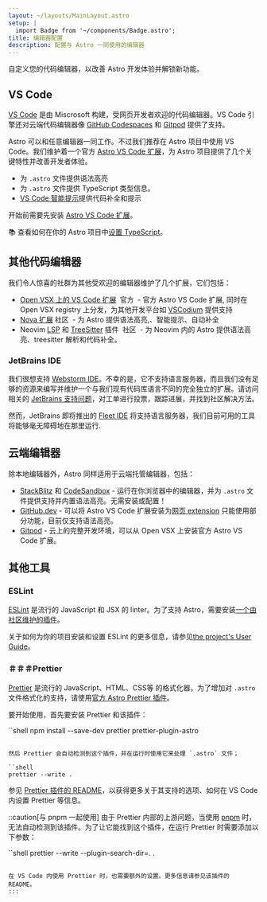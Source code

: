```yaml
---
layout: ~/layouts/MainLayout.astro
setup: |
  import Badge from '~/components/Badge.astro';
title: 编辑器配置
description: 配置与 Astro 一同使用的编辑器
---
```


自定义您的代码编辑器，以改善 Astro 开发体验并解锁新功能。

## VS Code

[VS Code](https://code.visualstudio.com) 是由 Miscrosoft 构建，受网页开发者欢迎的代码编辑器。VS Code 引擎还对云端代码编辑器像 [GitHub Codespaces](https://github.com/features/codespaces) 和 [Gitpod](https://gitpod.io) 提供了支持。

Astro 可以和任意编辑器一同工作。不过我们推荐在 Astro 项目中使用 VS Code。我们维护着一个官方 [Astro VS Code 扩展](https://marketplace.visualstudio.com/items?itemName=astro-build.astro-vscode)，为 Astro 项目提供了几个关键特性并改善开发者体验。

- 为 `.astro` 文件提供语法高亮
- 为 `.astro` 文件提供 TypeScript 类型信息。
- [VS Code 智能提示](https://code.visualstudio.com/docs/editor/intellisense)提供代码补全和提示

开始前需要先安装 [Astro VS Code 扩展](https://marketplace.visualstudio.com/items?itemName=astro-build.astro-vscode)。

📚 查看如何在你的 Astro 项目中[设置 TypeScript](/zh-cn/guides/typescript/)。

## 其他代码编辑器

我们令人惊喜的社群为其他受欢迎的编辑器维护了几个扩展，它们包括：

- [Open VSX 上的 VS Code 扩展](https://open-vsx.org/extension/astro-build/astro-vscode) <span style="margin: 0.25em;"><Badge variant="accent">官方</Badge></span> - 官方 Astro VS Code 扩展, 同时在 Open VSX registry 上分发，为其他开发平台如 [VSCodium](https://vscodium.com/) 提供支持
- [Nova 扩展](https://extensions.panic.com/extensions/sciencefidelity/sciencefidelity.astro/)<span style="margin: 0.25em;"><Badge variant="neutral">社区</Badge></span> - 为 Astro 提供语法高亮,、智能提示、自动补全
- Neovim [LSP](https://github.com/neovim/nvim-lspconfig/blob/master/doc/server_configurations.md#astro) 和 [TreeSitter](https://github.com/virchau13/tree-sitter-astro) 插件 <span style="margin: 0.25em;"><Badge variant="neutral">社区</Badge></span> - 为 Neovim 内的 Astro 提供语法高亮、treesitter 解析和代码补全。

### JetBrains IDE

我们很想支持 [Webstorm IDE](https://www.jetbrains.com/webstorm/)。不幸的是，它不支持语言服务器，而且我们没有足够的资源来编写并维护一个与我们现有代码库语言不同的完全独立的扩展。请访问相关的 [JetBrains 支持问题](https://youtrack.jetbrains.com/issue/WEB-52015/Astro-Language-Support)，对工单进行投票，跟踪进展，并找到社区解决方法。

然而，JetBrains 即将推出的 [Fleet IDE](https://www.jetbrains.com/fleet/) 将支持语言服务器，我们目前可用的工具将能够毫无障碍地在那里运行.

## 云端编辑器

除本地编辑器外，Astro 同样适用于云端托管编辑器，包括：

- [StackBlitz](https://stackblitz.com) 和 [CodeSandbox](https://codesandbox.io) - 运行在你浏览器中的编辑器，并为 `.astro` 文件提供支持并内置语法高亮。无需安装或配置！
- [GitHub.dev](https://github.dev) - 可以将 Astro VS Code 扩展安装为[网页 extension](https://code.visualstudio.com/api/extension-guides/web-extensions) 只能使用部分功能，目前仅支持语法高亮。
- [Gitpod](https://gitpod.io) - 云上的完整开发环境，可以从 Open VSX 上安装官方 Astro VS Code 扩展。

## 其他工具

### ESLint

[ESLint](https://eslint.org/) 是流行的 JavaScript 和 JSX 的 linter。为了支持 Astro，需要安装[一个由社区维护的插件](https://github.com/ota-meshi/eslint-plugin-astro)。

关于如何为你的项目安装和设置 ESLint 的更多信息，请参见[the project's User Guide](https://ota-meshi.github.io/eslint-plugin-astro/user-guide/)。

### ＃＃＃Prettier

[Prettier](https://prettier.io/) 是流行的 JavaScript、HTML、CSS等 的格式化器。为了增加对 `.astro` 文件格式化的支持，请使用[官方 Astro Prettier 插件](https://github.com/withastro/prettier-plugin-astro)。

要开始使用，首先要安装 Prettier 和该插件：

``shell
npm install --save-dev prettier prettier-plugin-astro
```

然后 Prettier 会自动检测到这个插件，并在运行时使用它来处理 `.astro` 文件；

``shell
prettier --write .
```

参见 [Prettier 插件的 README](https://github.com/withastro/prettier-plugin-astro/blob/main/README.md)，以获得更多关于其支持的选项、如何在 VS Code 内设置 Prettier 等信息。

::caution[与 pnpm 一起使用]
由于 Prettier 内部的上游问题，当使用 [pnpm](https://pnpm.io/) 时，无法自动检测到该插件。为了让它能找到这个插件，在运行 Prettier 时需要添加以下参数：

``shell
prettier --write --plugin-search-dir=. .
```

在 VS Code 内使用 Prettier 时，也需要额外的设置。更多信息请参见该插件的 README。
:::
